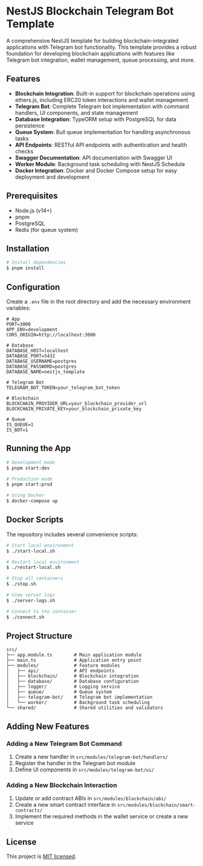 # NestJS Blockchain Telegram Bot Template

A comprehensive NestJS template for building blockchain-integrated applications with Telegram bot functionality. This template provides a robust foundation for developing blockchain applications with features like Telegram bot integration, wallet management, queue processing, and more.

## Features

- **Blockchain Integration**: Built-in support for blockchain operations using ethers.js, including ERC20 token interactions and wallet management
- **Telegram Bot**: Complete Telegram bot implementation with command handlers, UI components, and state management
- **Database Integration**: TypeORM setup with PostgreSQL for data persistence
- **Queue System**: Bull queue implementation for handling asynchronous tasks
- **API Endpoints**: RESTful API endpoints with authentication and health checks
- **Swagger Documentation**: API documentation with Swagger UI
- **Worker Module**: Background task scheduling with NestJS Schedule
- **Docker Integration**: Docker and Docker Compose setup for easy deployment and development

## Prerequisites

- Node.js (v14+)
- pnpm
- PostgreSQL
- Redis (for queue system)

## Installation

```bash
# Install dependencies
$ pnpm install
```

## Configuration

Create a `.env` file in the root directory and add the necessary environment variables:

```
# App
PORT=3000
APP_ENV=development
CORS_ORIGIN=http://localhost:3000

# Database
DATABASE_HOST=localhost
DATABASE_PORT=5432
DATABASE_USERNAME=postgres
DATABASE_PASSWORD=postgres
DATABASE_NAME=nestjs_template

# Telegram Bot
TELEGRAM_BOT_TOKEN=your_telegram_bot_token

# Blockchain
BLOCKCHAIN_PROVIDER_URL=your_blockchain_provider_url
BLOCKCHAIN_PRIVATE_KEY=your_blockchain_private_key

# Queue
IS_QUEUE=1
IS_BOT=1
```

## Running the App

```bash
# Development mode
$ pnpm start:dev

# Production mode
$ pnpm start:prod

# Using Docker
$ docker-compose up
```

## Docker Scripts

The repository includes several convenience scripts:

```bash
# Start local environment
$ ./start-local.sh

# Restart local environment
$ ./restart-local.sh

# Stop all containers
$ ./stop.sh

# View server logs
$ ./server-logs.sh

# Connect to the container
$ ./connect.sh
```

## Project Structure

```
src/
├── app.module.ts        # Main application module
├── main.ts              # Application entry point
├── modules/             # Feature modules
│   ├── api/             # API endpoints
│   ├── blockchain/      # Blockchain integration
│   ├── database/        # Database configuration
│   ├── logger/          # Logging service
│   ├── queue/           # Queue system
│   ├── telegram-bot/    # Telegram bot implementation
│   └── worker/          # Background task scheduling
└── shared/              # Shared utilities and validators
```

## Adding New Features

### Adding a New Telegram Bot Command

1. Create a new handler in `src/modules/telegram-bot/handlers/`
2. Register the handler in the Telegram bot module
3. Define UI components in `src/modules/telegram-bot/ui/`

### Adding a New Blockchain Interaction

1. Update or add contract ABIs in `src/modules/blockchain/abi/`
2. Create a new smart contract interface in `src/modules/blockchain/smart-contracts/`
3. Implement the required methods in the wallet service or create a new service

## License

This project is [MIT licensed](LICENSE).
